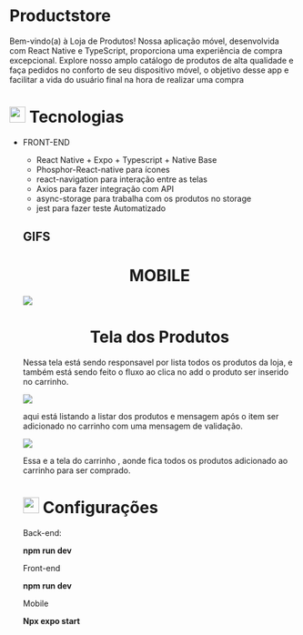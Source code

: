 # Productstore
Bem-vindo(a) à Loja de Produtos! Nossa aplicação móvel, desenvolvida com React Native e TypeScript, proporciona uma experiência de compra excepcional. Explore nosso amplo catálogo de produtos de alta qualidade e faça pedidos no conforto de seu dispositivo móvel, o objetivo desse app e facilitar a vida do usuário final na hora de realizar uma compra

## <h1><img src="https://github.githubassets.com/images/icons/emoji/unicode/1f4bb.png" width="28px"/> Tecnologias</h1>
<ul>
<li>
FRONT-END

<div>
<ul>
<li>React Native + Expo + Typescript + Native Base</li>
<li>Phosphor-React-native para ícones</li>
<li>react-navigation para interação entre as telas</li>
<li>Axios para fazer integração com API</li>
<li>async-storage para trabalha com os produtos no storage</li>
<li>jest para fazer teste Automatizado</li>
<ul>
</li>
</ul>
<ul>
</div>


## GIFS
  
<div align="center">
<h1>
MOBILE
</h1>
</div>
 
<img src="https://user-images.githubusercontent.com/54017816/279569802-130460ef-8ba3-4f6b-bc11-5de00f218ee3.jpg" />

<div align="center">
<h1>
Tela dos Produtos
</h1>
</div>

Nessa tela está sendo responsavel por lista todos os produtos da loja, e também está sendo feito o fluxo ao clica no add o produto ser inserido no carrinho.

<img src="https://user-images.githubusercontent.com/54017816/279569994-f0d8074f-8e82-41a6-af6e-64e12ea33702.jpg" />
  
aqui está listando a listar dos produtos e mensagem após o item ser adicionado no carrinho com uma mensagem de validação.

<img src="https://user-images.githubusercontent.com/54017816/279570098-11e21312-b48c-4ab4-829b-b9c70ba106fd.jpg" />
  
Essa e a tela do carrinho , aonde fica todos os produtos adicionado ao carrinho para ser comprado.


## <h1><img src="https://github.githubassets.com/images/icons/emoji/unicode/1f4bb.png" width="28px"/> Configurações</h1>

Back-end:

<strong>npm run dev </strong>

Front-end

<strong>npm run dev</strong>

Mobile

<strong>Npx expo start</strong>
